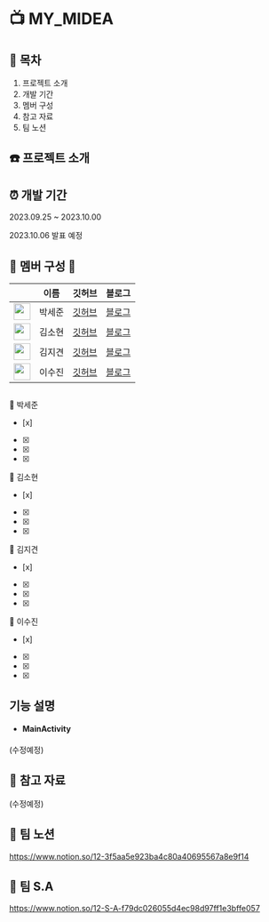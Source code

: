 # 📺 MY_MIDEA


## :scroll: 목차
1. 프로젝트 소개
2. 개발 기간
3. 멤버 구성
4. 참고 자료
5. 팀 노션

## :telephone: 프로젝트 소개


## :alarm_clock: 개발 기간 
2023.09.25 ~ 2023.10.00

2023.10.06 발표 예정 

## :two_men_holding_hands: 멤버 구성 :couple: 
|             | 이름           | 깃허브          | 블로그           |     
|-------------|---------------|---------------|-----------------|
| <img src="https://github.com/boradorying.png" width="30" height="30"> | 박세준 | [깃허브](https://github.com/kt2790) | [블로그](https://velog.io/@kt2790) 
| <img src="https://github.com/sinw212.png" width="30" height="30"> | 김소현 | [깃허브](https://github.com/boomshh) | [블로그](https://velog.io/@boomshh)
| <img src="https://github.com/Odin5din.png" width="30" height="30"> | 김지견 | [깃허브](https://github.com/Odin5din/) | [블로그](https://odin5din.tistory.com/)
| <img src="https://github.com/sooj36.png" width="30" height="30"> | 이수진 | [깃허브](https://github.com/sooj36) | [블로그](https://velog.io/@sooj23)

## 
:runner: 박세준
- [x]  
- [x]  
- [x]  
- [x]  


:runner: 김소현
- [x]  
- [x] 
- [x]  
- [x]  



:runner: 김지견
- [x]  
- [x]  
- [x]  
- [x]  


:runner: 이수진
- [x]  
- [x]  
- [x]  
- [x]  


## 기능 설명
- #### MainActivity
(수정예정)

## :paperclip: 참고 자료
(수정예정)
   

## :notebook: 팀 노션
https://www.notion.so/12-3f5aa5e923ba4c80a40695567a8e9f14

## :triangular_flag_on_post: 팀 S.A
https://www.notion.so/12-S-A-f79dc026055d4ec98d97ff1e3bffe057
